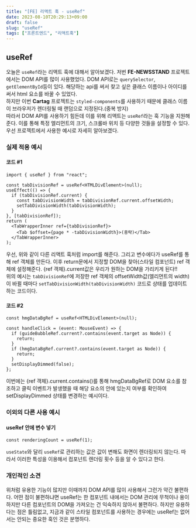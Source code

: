 ```yaml
---
title: "[FE] 리액트 훅 - useRef"
date: 2023-08-10T20:29:13+09:00
draft: false
slug: "useRef"
tags: ["프론트엔드", "리액트훅"]
---
```


## useRef

오늘은 `useRef`라는 리액트 훅에 대해서 알아보겠다. 저번 **FE-NEWSSTAND** 프로젝트에서는 DOM API를 많이 사용했었다. DOM API로는 `querySelector`, `getElementById`등이 있다. 해당하는 api를 써서 찾고 싶은 클래스 이름이나 아이디를 써서 html 요소를 바꿀 수 있었다.<br>
하지만 이번 **Cartag** 프로젝트는 `styled-components`를 사용하기 때문에 클래스 이름이 브라우저가 렌더링될 때 랜덤으로 지정된다.(중복 방지)<br>
따라서 DOM API를 사용하기 힘든데 이를 위해 리액트는 `useRef`라는 훅 기능을 지원해준다.
이를 통해 특정 엘리먼트의 크기, 스크롤바 위치 등 다양한 것들을 설정할 수 있다.
<br>
우선 프로젝트에서 사용한 예시로 자세히 알아보겠다.

### 실제 적용 예시

#### 코드 #1

```tsx
import { useRef } from "react";

const tabDivisionRef = useRef<HTMLDivElement>(null);
useEffect(() => {
  if (tabDivisionRef.current) {
    const tabDivisionWidth = tabDivisionRef.current.offsetWidth;
    setTabDivisionWidth(tabDivisionWidth);
  }
}, [tabDivisionRef]);
return (
  <TabWrapperInner ref={tabDivisionRef}>
    <Tab $offset={page * -tabDivisionWidth}>(중략)</Tab>
  </TabWrapperInner>
);
```

우선, 위와 같이 다른 리액트 훅처럼 import를 해준다. 그리고 변수에다가 useRef를 통해 ref 객체를 만든다.
이후 return문에서 지정할 DOM을 찾아(스타일 컴포넌트) ref 객체에 설정해준다.
{ref 객체}.current값은 우리가 원하는 DOM을 가리키게 된다!!<br>
위의 예시는 `tabDivisionRef`에 저장한 ref 객체의 offsetWidth값(엘리먼트의 width)이 바뀔 때마다 `setTabDivisionWidth(tabDivisionWidth)` 코드로 상태를 업데이트 하는 코드이다.

#### 코드 #2

```tsx
const hmgDataBgRef = useRef<HTMLDivElement>(null);

const handleClick = (event: MouseEvent) => {
  if (guideBubbleRef.current?.contains(event.target as Node)) {
    return;
  }
  if (hmgDataBgRef.current?.contains(event.target as Node)) {
    return;
  }
  setDisplayDimmed(false);
};
```

이번에는 {ref 객체}.current.contains()를 통해 hmgDataBgRef로 DOM 요소를 참조하고 클릭 이벤트가 발생했을 때 해당 요소의 안에 있는지 여부를 확인하여 setDisplayDimmed 상태를 변경하는 예시이다.

### 이외의 다른 사용 예시

#### useRef 안에 변수 넣기

```
const renderingCount = useRef(1);
```

`useState`와 달리 `useRef`로 관리하는 값은 값이 변해도 화면이 렌더링되지 않는다. 따라서 이러한 특성을 이용해서 컴포넌트 렌더링 횟수 등을 알 수 있다고 한다.

### 개인적인 소견

위처럼 유용한 기능이 많지만 이때까지 DOM API를 많이 사용해서 그런가 약간 불편하다. 어떤 점이 불편하냐면 useRef는 한 컴포넌트 내에서는 DOM 관리에 무척이나 용이하지만 다른 컴포넌트의 DOM을 가져오는 건 익숙하지 않아서 불편하다. 하지만 유용하다는 점은 틀림없고, 지금과 같이 스타일 컴포넌트를 사용하는 경우에는 useRef는 없어서는 안되는 중요한 훅인 것은 분명하다.
